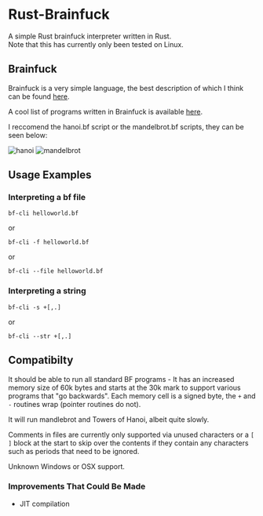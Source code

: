# Rust-Brainfuck

A simple Rust brainfuck interpreter written in Rust.  
Note that this has currently only been tested on Linux.

## Brainfuck

Brainfuck is a very simple language, the best description of which I think can be found [here](https://esolangs.org/wiki/Brainfuck).

A cool list of programs written in Brainfuck is available [here](http://esoteric.sange.fi/brainfuck/bf-source/prog/).


I reccomend the hanoi.bf script or the mandelbrot.bf scripts, they can be seen below:

![hanoi](https://cloud.githubusercontent.com/assets/1008996/24750668/98c476ec-1abe-11e7-9008-1919fecc499d.png)
![mandelbrot](https://cloud.githubusercontent.com/assets/1008996/24751578/0bbd3bfe-1ac2-11e7-970b-2f5652aac4d6.png)

## Usage Examples

### Interpreting a bf file

`bf-cli helloworld.bf`

or

`bf-cli -f helloworld.bf`

or 

`bf-cli --file helloworld.bf`

### Interpreting a string

`bf-cli -s +[,.]`

or

`bf-cli --str +[,.]`

## Compatibilty

It should be able to run all standard BF programs - It has an increased memory size of 60k bytes and starts at the 30k mark to support various programs that "go backwards". 
Each memory cell is a signed byte, the `+` and `-` routines wrap (pointer routines do not).

It will run mandlebrot and Towers of Hanoi, albeit quite slowly.

Comments in files are currently only supported via unused characters or a `[ ]` block at the start to skip over the contents if they contain any characters such as periods that need to be ignored.

Unknown Windows or OSX support.

### Improvements That Could Be Made

 - JIT compilation


